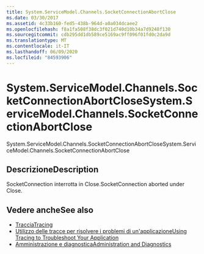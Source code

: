 ```yaml
---
title: System.ServiceModel.Channels.SocketConnectionAbortClose
ms.date: 03/30/2017
ms.assetid: 4c33b160-fed5-438b-964d-a0a034dcaee2
ms.openlocfilehash: f8a1fa508f38dc3f021d740d10b34a7d9248f130
ms.sourcegitcommit: cdb295dd1db589ce5169ac9ff096f01fd0c2da9d
ms.translationtype: MT
ms.contentlocale: it-IT
ms.lasthandoff: 06/09/2020
ms.locfileid: "84593906"
---
```

# <a name="systemservicemodelchannelssocketconnectionabortclose"></a><span data-ttu-id="8e636-102">System.ServiceModel.Channels.SocketConnectionAbortClose</span><span class="sxs-lookup"><span data-stu-id="8e636-102">System.ServiceModel.Channels.SocketConnectionAbortClose</span></span>
<span data-ttu-id="8e636-103">System.ServiceModel.Channels.SocketConnectionAbortClose</span><span class="sxs-lookup"><span data-stu-id="8e636-103">System.ServiceModel.Channels.SocketConnectionAbortClose</span></span>  
  
## <a name="description"></a><span data-ttu-id="8e636-104">Descrizione</span><span class="sxs-lookup"><span data-stu-id="8e636-104">Description</span></span>  
 <span data-ttu-id="8e636-105">SocketConnection interrotta in Close.</span><span class="sxs-lookup"><span data-stu-id="8e636-105">SocketConnection aborted under Close.</span></span>  
  
## <a name="see-also"></a><span data-ttu-id="8e636-106">Vedere anche</span><span class="sxs-lookup"><span data-stu-id="8e636-106">See also</span></span>

- [<span data-ttu-id="8e636-107">Traccia</span><span class="sxs-lookup"><span data-stu-id="8e636-107">Tracing</span></span>](index.md)
- [<span data-ttu-id="8e636-108">Utilizzo delle tracce per risolvere i problemi di un'applicazione</span><span class="sxs-lookup"><span data-stu-id="8e636-108">Using Tracing to Troubleshoot Your Application</span></span>](using-tracing-to-troubleshoot-your-application.md)
- [<span data-ttu-id="8e636-109">Amministrazione e diagnostica</span><span class="sxs-lookup"><span data-stu-id="8e636-109">Administration and Diagnostics</span></span>](../index.md)
